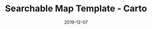 ---
layout: post
categories: 
- project
title: "Searchable Map Template - Carto"
date: 2019-12-07
image: /images/projects/searchable-map-carto.jpg
description: "For more heavy duty data mapping, I made a template that uses CARTO, a paid mapping platform similar to Fusion Tables."
link: https://github.com/datamade/searchable-map-template-carto
featured: false
published: true
---